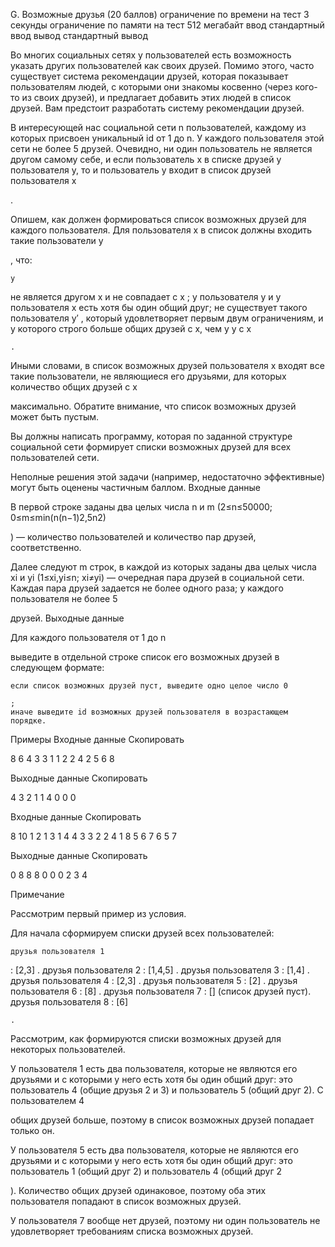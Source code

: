 G. Возможные друзья (20 баллов)
ограничение по времени на тест
3 секунды
ограничение по памяти на тест
512 мегабайт
ввод
стандартный ввод
вывод
стандартный вывод

Во многих социальных сетях у пользователей есть возможность указать других пользователей как своих друзей. Помимо этого, часто существует система рекомендации друзей, которая показывает пользователям людей, с которыми они знакомы косвенно (через кого-то из своих друзей), и предлагает добавить этих людей в список друзей. Вам предстоит разработать систему рекомендации друзей.

В интересующей нас социальной сети n
пользователей, каждому из которых присвоен уникальный id от 1 до n. У каждого пользователя этой сети не более 5 друзей. Очевидно, ни один пользователь не является другом самому себе, и если пользователь x в списке друзей у пользователя y, то и пользователь y входит в список друзей пользователя x

.

Опишем, как должен формироваться список возможных друзей для каждого пользователя. Для пользователя x
в список должны входить такие пользователи y

, что:

    y

не является другом x и не совпадает с x
;
у пользователя y
и у пользователя x
есть хотя бы один общий друг;
не существует такого пользователя y′
, который удовлетворяет первым двум ограничениям, и у которого строго больше общих друзей с x, чем у y с x

    . 

Иными словами, в список возможных друзей пользователя x
входят все такие пользователи, не являющиеся его друзьями, для которых количество общих друзей с x

максимально. Обратите внимание, что список возможных друзей может быть пустым.

Вы должны написать программу, которая по заданной структуре социальной сети формирует списки возможных друзей для всех пользователей сети.

Неполные решения этой задачи (например, недостаточно эффективные) могут быть оценены частичным баллом.
Входные данные

В первой строке заданы два целых числа n
и m (2≤n≤50000; 0≤m≤min(n(n−1)2,5n2)

) — количество пользователей и количество пар друзей, соответственно.

Далее следуют m
строк, в каждой из которых заданы два целых числа xi и yi (1≤xi,yi≤n; xi≠yi) — очередная пара друзей в социальной сети. Каждая пара друзей задается не более одного раза; у каждого пользователя не более 5

друзей.
Выходные данные

Для каждого пользователя от 1
до n

выведите в отдельной строке список его возможных друзей в следующем формате:

    если список возможных друзей пуст, выведите одно целое число 0

    ;
    иначе выведите id возможных друзей пользователя в возрастающем порядке. 

Примеры
Входные данные
Скопировать

8 6
4 3
3 1
1 2
2 4
2 5
6 8

Выходные данные
Скопировать

4
3
2
1
1 4
0
0
0

Входные данные
Скопировать

8 10
1 2
1 3
1 4
4 3
3 2
2 4
1 8
5 6
7 6
5 7

Выходные данные
Скопировать

0
8
8
8
0
0
0
2 3 4

Примечание

Рассмотрим первый пример из условия.

Для начала сформируем списки друзей всех пользователей:

    друзья пользователя 1

: [2,3]
.
друзья пользователя 2
: [1,4,5]
.
друзья пользователя 3
: [1,4]
.
друзья пользователя 4
: [2,3]
.
друзья пользователя 5
: [2]
.
друзья пользователя 6
: [8]
.
друзья пользователя 7
: []
(список друзей пуст).
друзья пользователя 8
: [6]

    . 

Рассмотрим, как формируются списки возможных друзей для некоторых пользователей.

У пользователя 1
есть два пользователя, которые не являются его друзьями и с которыми у него есть хотя бы один общий друг: это пользователь 4 (общие друзья 2 и 3) и пользователь 5 (общий друг 2). С пользователем 4

общих друзей больше, поэтому в список возможных друзей попадает только он.

У пользователя 5
есть два пользователя, которые не являются его друзьями и с которыми у него есть хотя бы один общий друг: это пользователь 1 (общий друг 2) и пользователь 4 (общий друг 2

). Количество общих друзей одинаковое, поэтому оба этих пользователя попадают в список возможных друзей.

У пользователя 7
вообще нет друзей, поэтому ни один пользователь не удовлетворяет требованиям списка возможных друзей.